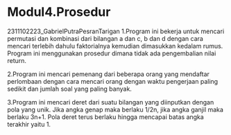 # Modul4.Prosedur
2311102223_GabrielPutraPesranTarigan
1.Program ini bekerja untuk mencari permutasi dan kombinasi dari bilangan a dan c, b dan d dengan cara mencari terlebih dahulu faktorialnya kemudian dimasukkan kedalam rumus. Program ini menggunakan prosedur dimana tidak ada pengembalian nilai return.

2.Program ini mencari pemenang dari beberapa orang yang mendaftar perlombaan dengan cara mencari orang dengan waktu pengerjaan paling sedikit dan jumlah soal yang paling banyak.

3.Program ini mencari deret dari suatu bilangan yang diinputkan dengan pola yang unik. Jika angka genap maka berlaku 1/2n, jika angka ganjil maka berlaku 3n+1. Pola deret terus berlaku hingga mencapai batas angka terakhir yaitu 1.
